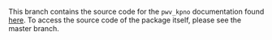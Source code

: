 This branch contains the source code for the `pwv_kpno` documentation found [here](https://mwvgroup.github.io/pwv_kpno/). To access the source code of the package itself, please see the master branch.
